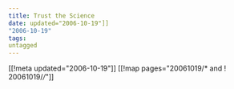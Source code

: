 ```yaml
---
title: Trust the Science
date: updated="2006-10-19"]]
"2006-10-19"
tags:
untagged
---
```

[[!meta updated="2006-10-19"]]
[[!map pages="20061019/* and ! 20061019/*/*"]]

